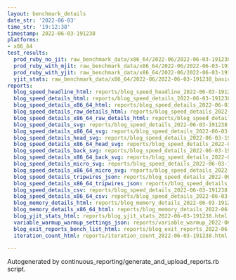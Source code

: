 ```yaml
---
layout: benchmark_details
date_str: '2022-06-03'
time_str: '19:12:38'
timestamp: 2022-06-03-191238
platforms:
- x86_64
test_results:
  prod_ruby_no_jit: raw_benchmark_data/x86_64/2022-06/2022-06-03-191238_basic_benchmark_prod_ruby_no_jit.json
  prod_ruby_with_mjit: raw_benchmark_data/x86_64/2022-06/2022-06-03-191238_basic_benchmark_prod_ruby_with_mjit.json
  prod_ruby_with_yjit: raw_benchmark_data/x86_64/2022-06/2022-06-03-191238_basic_benchmark_prod_ruby_with_yjit.json
  yjit_stats: raw_benchmark_data/x86_64/2022-06/2022-06-03-191238_basic_benchmark_yjit_stats.json
reports:
  blog_speed_headline_html: reports/blog_speed_headline_2022-06-03-191238.html
  blog_speed_details_html: reports/blog_speed_details_2022-06-03-191238.html
  blog_speed_details_x86_64_html: reports/blog_speed_details_2022-06-03-191238.x86_64.html
  blog_speed_details_raw_details_html: reports/blog_speed_details_2022-06-03-191238.raw_details.html
  blog_speed_details_x86_64_raw_details_html: reports/blog_speed_details_2022-06-03-191238.x86_64.raw_details.html
  blog_speed_details_svg: reports/blog_speed_details_2022-06-03-191238.svg
  blog_speed_details_x86_64_svg: reports/blog_speed_details_2022-06-03-191238.x86_64.svg
  blog_speed_details_head_svg: reports/blog_speed_details_2022-06-03-191238.head.svg
  blog_speed_details_x86_64_head_svg: reports/blog_speed_details_2022-06-03-191238.x86_64.head.svg
  blog_speed_details_back_svg: reports/blog_speed_details_2022-06-03-191238.back.svg
  blog_speed_details_x86_64_back_svg: reports/blog_speed_details_2022-06-03-191238.x86_64.back.svg
  blog_speed_details_micro_svg: reports/blog_speed_details_2022-06-03-191238.micro.svg
  blog_speed_details_x86_64_micro_svg: reports/blog_speed_details_2022-06-03-191238.x86_64.micro.svg
  blog_speed_details_tripwires_json: reports/blog_speed_details_2022-06-03-191238.tripwires.json
  blog_speed_details_x86_64_tripwires_json: reports/blog_speed_details_2022-06-03-191238.x86_64.tripwires.json
  blog_speed_details_csv: reports/blog_speed_details_2022-06-03-191238.csv
  blog_speed_details_x86_64_csv: reports/blog_speed_details_2022-06-03-191238.x86_64.csv
  blog_memory_details_html: reports/blog_memory_details_2022-06-03-191238.html
  blog_memory_details_x86_64_html: reports/blog_memory_details_2022-06-03-191238.x86_64.html
  blog_yjit_stats_html: reports/blog_yjit_stats_2022-06-03-191238.html
  variable_warmup_warmup_settings_json: reports/variable_warmup_2022-06-03-191238.warmup_settings.json
  blog_exit_reports_bench_list_html: reports/blog_exit_reports_2022-06-03-191238.bench_list.html
  iteration_count_html: reports/iteration_count_2022-06-03-191238.html

---
```

Autogenerated by continuous_reporting/generate_and_upload_reports.rb script.
